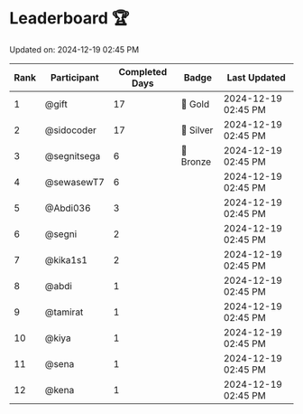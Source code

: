 # Leaderboard 🏆

Updated on: 2024-12-19 02:45 PM

| Rank | Participant       | Completed Days | Badge      | Last Updated         |
|------|-------------------|----------------|------------|----------------------|
| 1    | @gift             | 17             | 🏅 Gold     | 2024-12-19 02:45 PM |
| 2    | @sidocoder        | 17             | 🥈 Silver   | 2024-12-19 02:45 PM |
| 3    | @segnitsega       | 6              | 🥉 Bronze   | 2024-12-19 02:45 PM |
| 4    | @sewasewT7        | 6              |            | 2024-12-19 02:45 PM |
| 5    | @Abdi036          | 3              |            | 2024-12-19 02:45 PM |
| 6    | @segni            | 2              |            | 2024-12-19 02:45 PM |
| 7    | @kika1s1          | 2              |            | 2024-12-19 02:45 PM |
| 8    | @abdi             | 1              |            | 2024-12-19 02:45 PM |
| 9    | @tamirat          | 1              |            | 2024-12-19 02:45 PM |
| 10   | @kiya             | 1              |            | 2024-12-19 02:45 PM |
| 11   | @sena             | 1              |            | 2024-12-19 02:45 PM |
| 12   | @kena             | 1              |            | 2024-12-19 02:45 PM |
